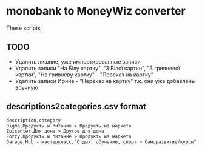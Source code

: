 # monobank to MoneyWiz converter

These scripts


## TODO

- Удалить лишние, уже импортированные записи
- Удалить записи "На Білу картку",  "З Білої картки", "З гривневої картки", "На гривневу картку" - "Переказ на картку"
- Удалить записи Ирина - "Переказ на картку" т.к. они уже добавлены вручную


## descriptions2categories.csv format

```
description,category
Digma,Продукты и питание > Продукты из маркета
Epicenter,Для дома > Другое для дома
Fozzy,Продукты и питание > Продукты из маркета
Garage Hub - мастеркласс,"Отдых, обучение, спорт > Саморазвитие/курсы"
```